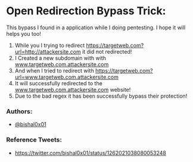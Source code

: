 # Open Redirection Bypass Trick:

This bypass I found in a application while I doing pentesting. I hope it will helps you too!

1. While you I trying to redirect https://targetweb.com?url=http://attackersite.com it did not redirected!
2. I Created a new subdomain with with www.targetweb.com.attackersite.com
3. And when I tried to redirect with https://targetweb.com?url=www.targetweb.com.attackersite.com
4. It will successfully redirected to the www.targetweb.com.attackersite.com website!
5. Due to the bad regex it has been successfully bypass their protection!

### Authors:
* [@bishal0x01](https://twitter.com/bishal0x01)

### Reference Tweets:
* https://twitter.com/bishal0x01/status/1262021038080053248
